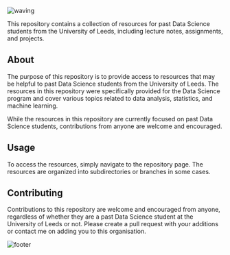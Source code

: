 ![waving](https://capsule-render.vercel.app/api?type=waving&height=200&text=University%20of%20Leeds&fontAlign=60&fontAlignY=40&desc=Resource%20Archive&descAlign=85&color=timeGradient)

This repository contains a collection of resources for past Data Science students from the University of Leeds, including lecture notes, assignments, and projects.

## About

The purpose of this repository is to provide access to resources that may be helpful to past Data Science students from the University of Leeds. The resources in this repository were specifically provided for the Data Science program and cover various topics related to data analysis, statistics, and machine learning.

While the resources in this repository are currently focused on past Data Science students, contributions from anyone are welcome and encouraged.

## Usage

To access the resources, simply navigate to the repository page. The resources are organized into subdirectories or branches in some cases.

## Contributing

Contributions to this repository are welcome and encouraged from anyone, regardless of whether they are a past Data Science student at the University of Leeds or not. Please create a pull request with your additions or contact me on adding you to this organisation.


![footer](https://capsule-render-kusadtfih-dipanspotify.vercel.app/api?type=waving&color=timeGradient&height=80&section=footer)
